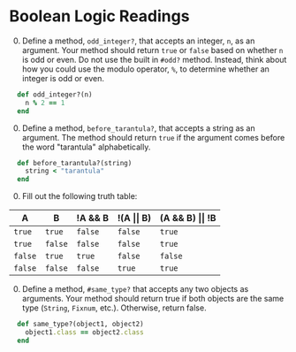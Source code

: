 # Boolean Logic Readings

0. Define a method, `odd_integer?`, that accepts an integer, `n`, as an argument. Your method should return `true` or `false` based on whether `n` is odd or even. Do not use the built in `#odd?` method. Instead, think about how you could use the modulo operator, `%`, to determine whether an integer is odd or even.

  ```ruby
    def odd_integer?(n)
      n % 2 == 1
    end
  ```

0. Define a method, `before_tarantula?`, that accepts a string as an argument. The method should return `true` if the argument comes before the word "tarantula" alphabetically.

  ```ruby
    def before_tarantula?(string)
      string < "tarantula"
    end
  ```

0. Fill out the following truth table:

  A      | B     | !A && B    | !(A &#124;&#124; B) | (A && B) &#124;&#124; !B
  -------|-------|------------|---------------------|--------------------|
  `true` |`true` | `false`    | `false`             | `true`
  `true` |`false`| `false`    | `false`             | `true`
  `false`|`true` | `true`     | `false`             | `false`
  `false`|`false`| `false`    | `true`              | `true`


0. Define a method, `#same_type?` that accepts any two objects as arguments. Your method should return true if both objects are the same type (`String`, `Fixnum`, etc.). Otherwise, return false.

  ```ruby
    def same_type?(object1, object2)
      object1.class == object2.class
    end
  ```
